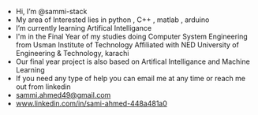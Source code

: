 - Hi, I’m @sammi-stack
- My area of Interested lies in python , C++ , matlab , arduino
- I’m currently learning Artifical Intelligance
- I'm in the Final Year of my studies doing Computer System Engineering from Usman Institute of Technology Affiliated with NED University of Engineering & Technology, karachi
- Our final year project is also based on Artifical Intelligance and Machine Learning
- If you need any type of help you can email me at any time or reach me out from linkedin
- sammi.ahmed49@gmail.com
- www.linkedin.com/in/sami-ahmed-448a481a0

<!---
sammi-stack/sammi-stack is a ✨ special ✨ repository because its `README.md` (this file) appears on your GitHub profile.
You can click the Preview link to take a look at your changes.
--->
